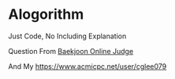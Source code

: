 # Alogorithm

Just Code, No Including Explanation

Question From <a href='https://www.acmicpc.net/'> Baekjoon Online Judge</a>

And My <a href='https://www.acmicpc.net/user/cglee079'> https://www.acmicpc.net/user/cglee079</a>


